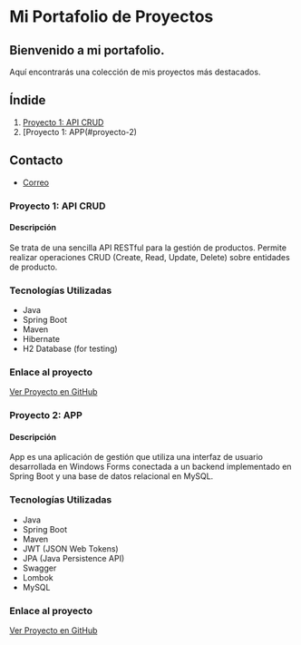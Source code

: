 
# Mi Portafolio de Proyectos

## Bienvenido a mi portafolio. 
Aquí encontrarás una colección de mis proyectos más destacados.

## Índide
1. [Proyecto 1: API CRUD](#proyecto-1)
2. [Proyecto 1: APP(#proyecto-2)


## Contacto
* [Correo](https://lauraarvez.github.io/)

  
### Proyecto 1: API CRUD
#### Descripción
Se trata de una sencilla API RESTful para la gestión de productos. 
Permite realizar operaciones CRUD (Create, Read, Update, Delete) sobre entidades de producto.
### Tecnologías Utilizadas
- Java
- Spring Boot
- Maven
- Hibernate
- H2 Database (for testing)
### Enlace al proyecto  
[Ver Proyecto en GitHub](https://github.com/lauraArvez/portfolio/tree/main/apicrud)


### Proyecto 2: APP
#### Descripción
App es una aplicación de gestión que utiliza una interfaz de usuario desarrollada en Windows Forms conectada 
a un backend implementado en Spring Boot y una base de datos relacional en MySQL.
### Tecnologías Utilizadas
- Java
- Spring Boot
- Maven
- JWT (JSON Web Tokens)
- JPA (Java Persistence API)
- Swagger
- Lombok
- MySQL
### Enlace al proyecto  
[Ver Proyecto en GitHub](https://github.com/lauraArvez/portfolio/tree/main/app)
